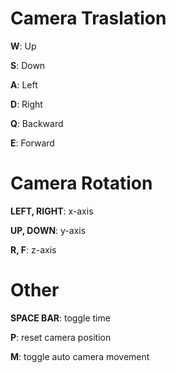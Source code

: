 # Camera Traslation

**W**: Up

**S**: Down

**A**: Left

**D**: Right

**Q**: Backward

**E**: Forward

# Camera Rotation

**LEFT, RIGHT**: x-axis

**UP, DOWN**: y-axis

**R, F**: z-axis

# Other

**SPACE BAR**: toggle time

**P**: reset camera position

**M**: toggle auto camera movement